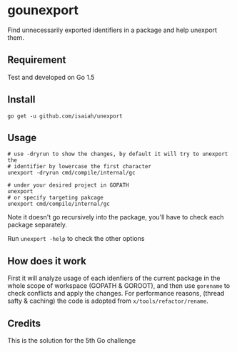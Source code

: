 gounexport
==========

Find unnecessarily exported identifiers in a package and help unexport them.

Requirement
-----------

Test and developed on Go 1.5

Install
------------

```shell
go get -u github.com/isaiah/unexport
```

Usage
-----

```
# use -dryrun to show the changes, by default it will try to unexport the
# identifier by lowercase the first character
unexport -dryrun cmd/compile/internal/gc

# under your desired project in GOPATH
unexport
# or specify targeting pakcage
unexport cmd/compile/internal/gc
```

Note it doesn't go recursively into the package, you'll have to  check
each package separately.

Run `unexport -help` to check the other options

How does it work
----------------

First it will analyze usage of each idenfiers of the current package in the
whole scope of workspace (GOPATH & GOROOT), and then use `gorename` to check
conflicts and apply the changes. For performance reasons, (thread safty & caching) the code is adopted
from `x/tools/refactor/rename`.

Credits
-------

This is the solution for the 5th Go challenge
